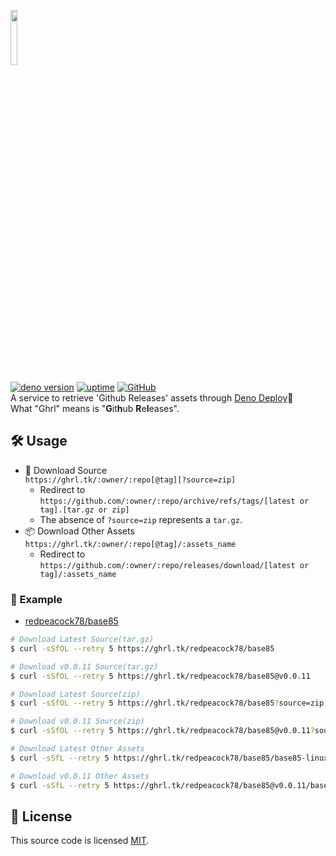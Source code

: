 <img src="https://i.imgur.com/Y8p0zvy.png" height="15%" style="margin-bottom:10px;"></img>  
[![deno version](https://img.shields.io/badge/deno-^1.16.0-lightgrey?logo=deno)](https://github.com/denoland/deno)  [![uptime](https://img.shields.io/uptimerobot/ratio/7/m789748604-54a82c6e7bf4fdd20e0a56ad)](https://stats.uptimerobot.com/9jVOwFz21w) [![GitHub](https://img.shields.io/github/license/redpeacock78/ghrl)](https://github.com/redpeacock78/ghrl/blob/master/LICENSE)  
A service to retrieve 'Github Releases' assets through [Deno Deploy](https://deno.com/deploy/)🦕  
What "Ghrl" means is "**G**it**h**ub **R**e**l**eases".

## 🛠 Usage
- 📜 Download Source  
  `https://ghrl.tk/:owner/:repo[@tag][?source=zip]`  
  - Redirect to `https://github.com/:owner/:repo/archive/refs/tags/[latest or tag].[tar.gz or zip]`
  - The absence of `?source=zip` represents a `tar.gz`.
- 📦 Download Other Assets  
  `https://ghrl.tk/:owner/:repo[@tag]/:assets_name`  
  - Redirect to `https://github.com/:owner/:repo/releases/download/[latest or tag]/:assets_name`

### 📄 Example
- [redpeacock78/base85](https://github.com/redpeacock78/base85)  

```bash
# Download Latest Source(tar.gz)
$ curl -sSfOL --retry 5 https://ghrl.tk/redpeacock78/base85

# Download v0.0.11 Source(tar.gz)
$ curl -sSfOL --retry 5 https://ghrl.tk/redpeacock78/base85@v0.0.11

# Download Latest Source(zip)
$ curl -sSfOL --retry 5 https://ghrl.tk/redpeacock78/base85?source=zip

# Download v0.0.11 Source(zip)
$ curl -sSfOL --retry 5 https://ghrl.tk/redpeacock78/base85@v0.0.11?source=zip

# Download Latest Other Assets
$ curl -sSfL --retry 5 https://ghrl.tk/redpeacock78/base85/base85-linux-x86 -o base85-linux-x86

# Download v0.0.11 Other Assets
$ curl -sSfL --retry 5 https://ghrl.tk/redpeacock78/base85@v0.0.11/base85-linux-x86 -o base85-linux-x86
```

## 🥝 License
This source code is licensed [MIT](https://github.com/redpeacock78/ghrl/blob/master/LICENSE).